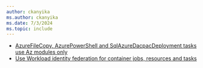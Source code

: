 ```yaml
---
author: ckanyika
ms.author: ckanyika
ms.date: 7/3/2024
ms.topic: include
---
```


- [AzureFileCopy, AzurePowerShell and SqlAzureDacpacDeployment tasks use Az modules only](#azurefilecopy-azurepowershell-and-sqlazuredacpacdeployment-tasks-use-az-modules-only)
- [Use Workload identity federation for container jobs, resources and tasks](#use-workload-identity-federation-for-container-jobs-resources-and-tasks)
